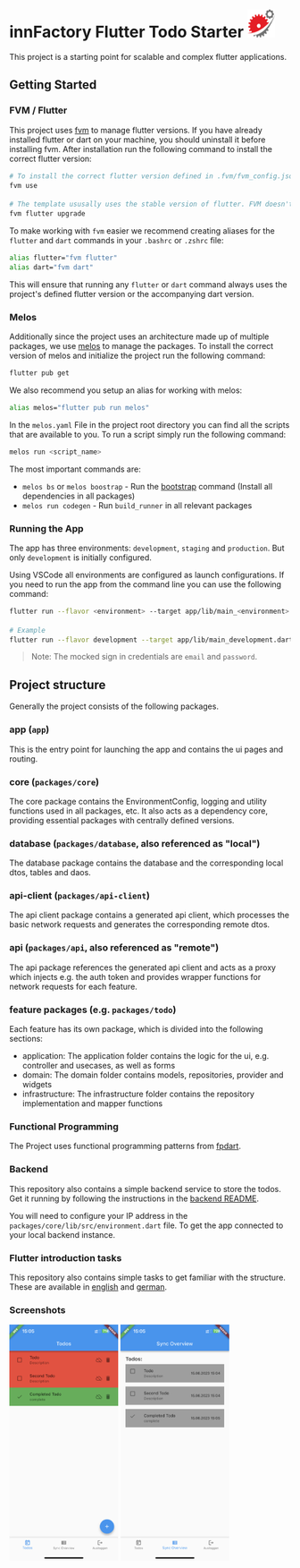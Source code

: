 

# innFactory Flutter Todo Starter <img src="./docs/innFactoryIcon.svg" width="50" height="50">

This project is a starting point for scalable and complex flutter applications.

## Getting Started

### FVM / Flutter

This project uses [fvm](https://fvm.app/) to manage flutter versions. If you have already installed flutter or dart on your machine, you should uninstall it before installing fvm. After installation run the following command to install the correct flutter version:

```bash
# To install the correct flutter version defined in .fvm/fvm_config.json
fvm use

# The template ususally uses the stable version of flutter. FVM doesn't care if your stable version is up to date. To make sure you have the latest stable version run the following command:
fvm flutter upgrade
```

To make working with `fvm` easier we recommend creating aliases for the `flutter` and `dart` commands in your `.bashrc` or `.zshrc` file:

```bash
alias flutter="fvm flutter"
alias dart="fvm dart"
```

This will ensure that running any `flutter` or `dart` command always uses the project's defined flutter version or the accompanying dart version.

### Melos

Additionally since the project uses an architecture made up of multiple packages, we use [melos](https://melos.invertase.dev/~melos-latest) to manage the packages. To install the correct version of melos and initialize the project run the following command:

```bash
flutter pub get
```

We also recommend you setup an alias for working with melos:

```bash
alias melos="flutter pub run melos"
```

In the `melos.yaml` File in the project root directory you can find all the scripts that are available to you. To run a script simply run the following command:

```bash
melos run <script_name>
```

The most important commands are:

* `melos bs` or `melos boostrap` - Run the [bootstrap](https://melos.invertase.dev/~melos-latest/commands/bootstrap) command (Install all dependencies in all packages)
* `melos run codegen` - Run `build_runner` in all relevant packages

### Running the App

The app has three environments: `development`, `staging` and `production`. But only
`development` is initially configured.

Using VSCode all environments are configured as launch configurations. If you need to run the app from the command line you can use the following command:

```bash
flutter run --flavor <environment> --target app/lib/main_<environment>.dart

# Example
flutter run --flavor development --target app/lib/main_development.dart
```

> Note: The mocked sign in credentials are `email` and `password`.


## Project structure

Generally the project consists of the following packages.

### **app** (`app`)

This is the entry point for launching the app and contains the ui pages and routing.

### **core** (`packages/core`)

The core package contains the EnvironmentConfig, logging and utility functions used in all packages, etc. It also acts as a dependency core, providing essential packages with centrally defined versions.

### **database** (`packages/database`, also referenced as "local")

The database package contains the database and the corresponding local dtos, tables and daos.

### **api-client** (`packages/api-client`)

The api client package contains a generated api client, which processes the basic network requests and generates the corresponding remote dtos.

### **api** (`packages/api`, also referenced as "remote")

The api package references the generated api client and acts as a proxy which injects e.g. the auth token and provides wrapper functions for network requests for each feature.

### **feature packages** (e.g. `packages/todo`)

Each feature has its own package, which is divided into the following sections:

- application: The application folder contains the logic for the ui, e.g. controller and usecases, as well as forms
- domain: The domain folder contains models,  repositories, provider and widgets
- infrastructure: The infrastructure folder contains the repository implementation and mapper functions

### Functional Programming

The Project uses functional programming patterns from [fpdart](https://pub.dev/packages/fpdart).

### Backend

This repository also contains a simple backend service to store the todos. Get it running by following the instructions in the [backend README](./backend/README.md).

You will need to configure your IP address in the `packages/core/lib/src/environment.dart` file. To get the app connected to your local backend instance.

### Flutter introduction tasks
This repository also contains simple tasks to get familiar with the structure.
These are available in [english](flutter_introduction_en.md) and [german](flutter_introduction_de.md).




### Screenshots
<img src="./docs/todo_page.png" width="195"  > <img src="./docs/sync_overview.png" width="195">